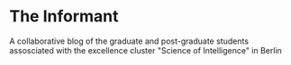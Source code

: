 # The Informant

A collaborative blog of the graduate and post-graduate students assosciated with the excellence cluster "Science of Intelligence" in Berlin
